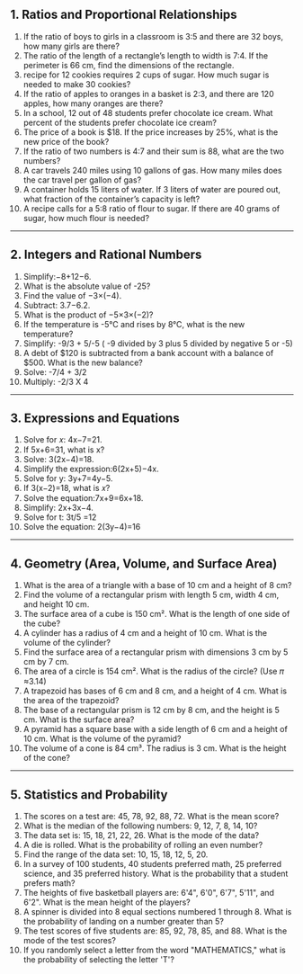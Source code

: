 ## 1. Ratios and Proportional Relationships
1. If the ratio of boys to girls in a classroom is 3:5 and there are 32 boys, how many girls are there?
2. The ratio of the length of a rectangle’s length to width is 7:4. If the perimeter is 66 cm, find the dimensions of the rectangle.
3. recipe for 12 cookies requires 2 cups of sugar. How much sugar is needed to make 30 cookies?
4. If the ratio of apples to oranges in a basket is 2:3, and there are 120 apples, how many oranges are there?
5. In a school, 12 out of 48 students prefer chocolate ice cream. What percent of the students prefer chocolate ice cream?
6. The price of a book is $18. If the price increases by 25%, what is the new price of the book?
7. If the ratio of two numbers is 4:7 and their sum is 88, what are the two numbers?
8. A car travels 240 miles using 10 gallons of gas. How many miles does the car travel per gallon of gas?
9. A container holds 15 liters of water. If 3 liters of water are poured out, what fraction of the container’s capacity is left?
10. A recipe calls for a 5:8 ratio of flour to sugar. If there are 40 grams of sugar, how much flour is needed?

----

## 2. Integers and Rational Numbers
1. Simplify:−8+12−6.
2. What is the absolute value of -25?
3. Find the value of −3×(−4).
4. Subtract: 3.7−6.2.
5. What is the product of −5×3×(−2)?
6. If the temperature is -5°C and rises by 8°C, what is the new temperature?
7. Simplify: -9/3 + 5/-5 ( -9 divided by 3 plus 5 divided by negative 5 or -5)
8. A debt of $120 is subtracted from a bank account with a balance of $500. What is the new balance?
9. Solve: -7/4 + 3/2
10. Multiply: -2/3 X 4

----

## 3. Expressions and Equations
1. Solve for 𝑥: 4x−7=21.
2. If 5x+6=31, what is x?
3. Solve: 3(2x−4)=18.
4. Simplify the expression:6(2x+5)−4x.
5. Solve for y: 3y+7=4y−5.
6. If 3(x−2)=18, what is 𝑥?
7. Solve the equation:7x+9=6x+18.
8. Simplify: 2x+3x−4.
9. Solve for t: 3t/5 =12
10. Solve the equation: 2(3y−4)=16

----

## 4. Geometry (Area, Volume, and Surface Area)
1. What is the area of a triangle with a base of 10 cm and a height of 8 cm?
2. Find the volume of a rectangular prism with length 5 cm, width 4 cm, and height 10 cm.
3. The surface area of a cube is 150 cm². What is the length of one side of the cube?
4. A cylinder has a radius of 4 cm and a height of 10 cm. What is the volume of the cylinder?
5. Find the surface area of a rectangular prism with dimensions 3 cm by 5 cm by 7 cm.
6. The area of a circle is 154 cm². What is the radius of the circle? (Use 𝜋 ≈3.14)
7. A trapezoid has bases of 6 cm and 8 cm, and a height of 4 cm. What is the area of the trapezoid?
8. The base of a rectangular prism is 12 cm by 8 cm, and the height is 5 cm. What is the surface area?
9. A pyramid has a square base with a side length of 6 cm and a height of 10 cm. What is the volume of the pyramid?
10. The volume of a cone is 84 cm³. The radius is 3 cm. What is the height of the cone?


----

## 5. Statistics and Probability
1. The scores on a test are: 45, 78, 92, 88, 72. What is the mean score?
2. What is the median of the following numbers: 9, 12, 7, 8, 14, 10?
3. The data set is: 15, 18, 21, 22, 26. What is the mode of the data?
4. A die is rolled. What is the probability of rolling an even number?
5. Find the range of the data set: 10, 15, 18, 12, 5, 20.
6. In a survey of 100 students, 40 students preferred math, 25 preferred science, and 35 preferred history. What is the probability that a student prefers math?
7. The heights of five basketball players are: 6'4", 6'0", 6'7", 5'11", and 6'2". What is the mean height of the players?
8. A spinner is divided into 8 equal sections numbered 1 through 8. What is the probability of landing on a number greater than 5?
9. The test scores of five students are: 85, 92, 78, 85, and 88. What is the mode of the test scores?
10. If you randomly select a letter from the word "MATHEMATICS," what is the probability of selecting the letter 'T'?
